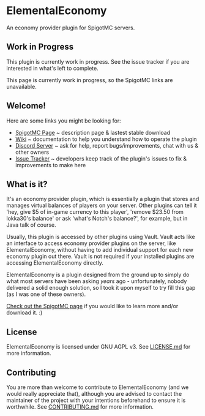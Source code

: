# ElementalEconomy
An economy provider plugin for SpigotMC servers.

## Work in Progress
This plugin is currently work in progress. See the issue tracker if you are interested in what's left to complete.

This page is currently work in progress, so the SpigotMC links are unavailable.

## Welcome!
Here are some links you might be looking for:

* [SpigotMC Page](https://www.spigotmc.org) ~ description page & lastest stable download
* [Wiki](https://github.com/lokka30/ElementalEconomy/wiki) ~ documentation to help you understand how to operate the plugin
* [Discord Server](https://discord.io/arcaneplugins) ~ ask for help, report bugs/improvements, chat with us & other owners
* [Issue Tracker](https://github.com/lokka30/ElementalEconomy/issues) ~ developers keep track of the plugin's issues to fix & improvements to make here

## What is it?
It's an economy provider plugin, which is essentially a plugin that stores and manages virtual balances of players on your server. Other plugins can tell it 'hey, give $5 of in-game currency to this player', 'remove $23.50 from lokka30's balance' or ask 'what's Notch's balance?', for example, but in Java talk of course.

Usually, this plugin is accessed by other plugins using Vault. Vault acts like an interface to access economy provider plugins on the server, like ElementalEconomy, without having to add individual support for each new economy plugin out there. Vault is not required if your installed plugins are accessing ElementalEconomy directly.

ElementalEconomy is a plugin designed from the ground up to simply do what most servers have been asking *years* ago - unfortunately, nobody delivered a solid enough solution, so I took it upon myself to try fill this gap (as I was one of these owners).

[Check out the SpigotMC page](https://www.spigotmc.org) if you would like to learn more and/or download it. :)

## License
ElementalEconomy is licensed under GNU AGPL v3. See [LICENSE.md](https://github.com/lokka30/ElementalEconomy/blob/master/LICENSE.md) for more information.

## Contributing
You are more than welcome to contribute to ElementalEconomy (and we would really appreciate that), although you are advised to contact the maintainer of the project with your intentions beforehand to ensure it is worthwhile. See [CONTRIBUTING.md](https://github.com/lokka30/ElementalEconomy/blob/master/CONTRIBUTING.md) for more information.

